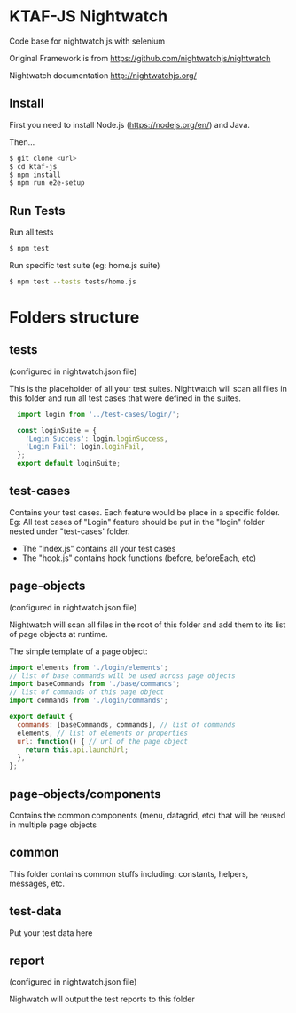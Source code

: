 # KTAF-JS Nightwatch
Code base for nightwatch.js with selenium

Original Framework is from https://github.com/nightwatchjs/nightwatch

Nightwatch documentation http://nightwatchjs.org/
## Install

First you need to install Node.js (https://nodejs.org/en/) and Java.

Then...

```sh
$ git clone <url>
$ cd ktaf-js
$ npm install
$ npm run e2e-setup

```

## Run Tests

Run all tests

```sh
$ npm test
```
Run specific test suite (eg: home.js suite)

```sh
$ npm test --tests tests/home.js
```

# Folders structure

## tests
(configured in nightwatch.json file)

This is the placeholder of all your test suites. Nightwatch will scan all files in this folder and run all test cases that were defined in the suites.
```js
  import login from '../test-cases/login/';

  const loginSuite = {
    'Login Success': login.loginSuccess,
    'Login Fail': login.loginFail,
  };
  export default loginSuite;

```
## test-cases
Contains your test cases. Each feature would be place in a specific folder. Eg: All test cases of "Login" feature should be put in the "login" folder nested under "test-cases' folder.
- The "index.js" contains all your test cases
- The "hook.js" contains hook functions (before, beforeEach, etc)
## page-objects
(configured in nightwatch.json file)

Nightwatch will scan all files in the root of this folder and add them to its list of page objects at runtime.

The simple template of a page object:
```js
import elements from './login/elements';
// list of base commands will be used across page objects
import baseCommands from './base/commands'; 
// list of commands of this page object
import commands from './login/commands';

export default {
  commands: [baseCommands, commands], // list of commands 
  elements, // list of elements or properties 
  url: function() { // url of the page object 
    return this.api.launchUrl;
  },
};

```
## page-objects/components
Contains the common components (menu, datagrid, etc) that will be reused in multiple page objects
## common 
This folder contains common stuffs including: constants, helpers, messages, etc.

## test-data
Put your test data here
## report 
(configured in nightwatch.json file)

Nighwatch will output the test reports to this folder 


